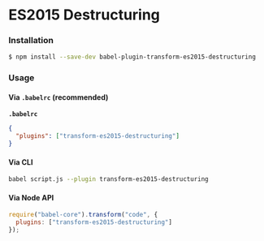 # ES2015 Destructuring

### Installation

```sh
$ npm install --save-dev babel-plugin-transform-es2015-destructuring
```

### Usage

#### Via `.babelrc` (recommended)

**`.babelrc`**

```json
{
  "plugins": ["transform-es2015-destructuring"]
}
```

#### Via CLI

```sh
babel script.js --plugin transform-es2015-destructuring
```

#### Via Node API

```js
require("babel-core").transform("code", {
  plugins: ["transform-es2015-destructuring"]
});
```
